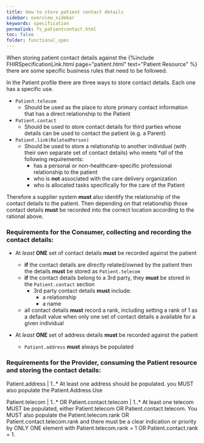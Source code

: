 ```yaml
---
title: How to store patient contact details
sidebar: overview_sidebar
keywords: specification
permalink: fs_patientcontact.html
toc: false
folder: functional_spec
---
```


When storing patient contact details against the {%include FHIRSpecificationLink.html page="patient.html" text="Patient Resource" %} there are some specific business rules that need to be followed.

In the Patient profile there are three ways to store contact details. Each one has a specific use. 

* ```Patient.telecom``` 
  - Should be used as the place to store primary contact information that has a direct relationship to the Patient
* ```Patient.contact``` 
  - Should be used to store contact details for third parties whose details can be used to contact the patient (e.g. a Parent)
* ```Patient.link(RelatedPerson)``` 
  - Should be used to store a relationship to another individual (with their own separate set of contact details) who meets **all* of the following requirements: 
    - has a personal or non-healthcare-specific professional relationship to the patient
    - who is **not** associated with the care delivery organization
    - who is allocated tasks specifically for the care of the Patient

Therefore a supplier system **must** also identify the relationship of the contact details to the patient. Then depending on that relationship those contact details **must** be recorded into the correct location according to the rational above.

### Requirements for the Consumer, collecting and recording the contact details:

* At *least* **ONE** set of contact details **must** be recorded against the patient
  * **if** the contact details are *directly* related/owned by the patient then the details **must** be stored as ```Patient.telecom```
  * **if** the contact details belong to a 3rd party, they **must** be stored in the ```Patient.contact``` section
    * 3rd party contact details **must** include: 
      * a relationship
      * a name
  * all contact details **must** record a rank, including setting a rank of 1 as a default value when only one set of contact details a available for a given individual
  
* At *least* **ONE** set of address details **must** be recorded against the patient
  * ```Patient.address``` **must** always be populated


### Requirements for the Provider, consuming the Patient resource and storing the contact details:





Patient.address | 1..*
At least one address should be populated. you MUST also populate the Patient.Address.Use

Patient.telecom | 1..* OR Patient.contact.telecom | 1..*
At least one telecom MUST be populated, either Patient.telecom OR Patient.contact.telecom. You MUST also populate the Patient.telecom.rank OR Patient.contact.telecom.rank and there must be a clear indication or priority by ONLY ONE element with Patient.telecom.rank = 1 OR Patient.contact.rank = 1.
